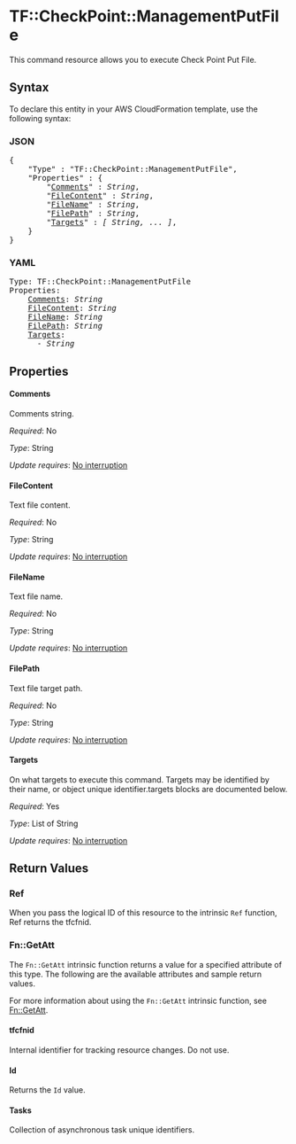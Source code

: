 # TF::CheckPoint::ManagementPutFile

This command resource allows you to execute Check Point Put File.

## Syntax

To declare this entity in your AWS CloudFormation template, use the following syntax:

### JSON

<pre>
{
    "Type" : "TF::CheckPoint::ManagementPutFile",
    "Properties" : {
        "<a href="#comments" title="Comments">Comments</a>" : <i>String</i>,
        "<a href="#filecontent" title="FileContent">FileContent</a>" : <i>String</i>,
        "<a href="#filename" title="FileName">FileName</a>" : <i>String</i>,
        "<a href="#filepath" title="FilePath">FilePath</a>" : <i>String</i>,
        "<a href="#targets" title="Targets">Targets</a>" : <i>[ String, ... ]</i>,
    }
}
</pre>

### YAML

<pre>
Type: TF::CheckPoint::ManagementPutFile
Properties:
    <a href="#comments" title="Comments">Comments</a>: <i>String</i>
    <a href="#filecontent" title="FileContent">FileContent</a>: <i>String</i>
    <a href="#filename" title="FileName">FileName</a>: <i>String</i>
    <a href="#filepath" title="FilePath">FilePath</a>: <i>String</i>
    <a href="#targets" title="Targets">Targets</a>: <i>
      - String</i>
</pre>

## Properties

#### Comments

Comments string.

_Required_: No

_Type_: String

_Update requires_: [No interruption](https://docs.aws.amazon.com/AWSCloudFormation/latest/UserGuide/using-cfn-updating-stacks-update-behaviors.html#update-no-interrupt)

#### FileContent

Text file content.

_Required_: No

_Type_: String

_Update requires_: [No interruption](https://docs.aws.amazon.com/AWSCloudFormation/latest/UserGuide/using-cfn-updating-stacks-update-behaviors.html#update-no-interrupt)

#### FileName

Text file name.

_Required_: No

_Type_: String

_Update requires_: [No interruption](https://docs.aws.amazon.com/AWSCloudFormation/latest/UserGuide/using-cfn-updating-stacks-update-behaviors.html#update-no-interrupt)

#### FilePath

Text file target path.

_Required_: No

_Type_: String

_Update requires_: [No interruption](https://docs.aws.amazon.com/AWSCloudFormation/latest/UserGuide/using-cfn-updating-stacks-update-behaviors.html#update-no-interrupt)

#### Targets

On what targets to execute this command. Targets may be identified by their name, or object unique identifier.targets blocks are documented below.

_Required_: Yes

_Type_: List of String

_Update requires_: [No interruption](https://docs.aws.amazon.com/AWSCloudFormation/latest/UserGuide/using-cfn-updating-stacks-update-behaviors.html#update-no-interrupt)

## Return Values

### Ref

When you pass the logical ID of this resource to the intrinsic `Ref` function, Ref returns the tfcfnid.

### Fn::GetAtt

The `Fn::GetAtt` intrinsic function returns a value for a specified attribute of this type. The following are the available attributes and sample return values.

For more information about using the `Fn::GetAtt` intrinsic function, see [Fn::GetAtt](https://docs.aws.amazon.com/AWSCloudFormation/latest/UserGuide/intrinsic-function-reference-getatt.html).

#### tfcfnid

Internal identifier for tracking resource changes. Do not use.

#### Id

Returns the <code>Id</code> value.

#### Tasks

Collection of asynchronous task unique identifiers.

